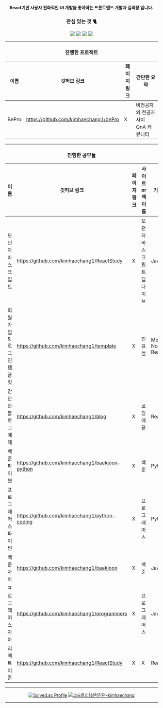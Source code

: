 <div align="center">
 
 
 
**React기반 사용자 친화적인 UI 개발을 좋아하는 프론트엔드 개발자 김회창 입니다.**
 
### 관심 있는 것 🐈
<img src="https://img.shields.io/badge/React-61DAFB?style=for-the-badge&logo=React&logoColor=white"/> <img    src="https://img.shields.io/badge/Python-3766AB?style=for-the-badge&logo=Python&logoColor=white"/> <img src="https://img.shields.io/badge/Java-007396?style=for-the-badge&logo=OpenJDK&logoColor=white"/> <img src="https://img.shields.io/badge/javascript-F7DF1E?style=for-the-badge&logo=OpenJDK&logoColor=white"/> 
 
***
### 진행한 프로젝트 

|이름|깃허브 링크|페이지 링크|간단한 요약|
|------|---|---|---|
|BePro|<a href="https://github.com/kimhaechang1/bePro">https://github.com/kimhaechang1/bePro</a>|X|비전공자와 전공자 사이 QnA 커뮤니티| 
 
***
### 진행한 공부들 

|이름|깃허브 링크|페이지 링크|사이트 or 책 이름|기술 스택|
|------|---|---|---|---|
|모던 자바스크립트|<a href="https://github.com/kimhaechang1/ReactStudy">https://github.com/kimhaechang1/ReactStudy</a>|X|모던 자바스크립트 딥 다이브|Javascript|
|회원가입&로그인 템플릿|<a href="https://github.com/kimhaechang1/template">https://github.com/kimhaechang1/template</a>|X|인프런|MongoD, Node js, React| 
|간단한 블로그 예제|<a href="https://github.com/kimhaechang1/blog">https://github.com/kimhaechang1/blog</a>|X|코딩애플|React|
|백준 파이썬|<a href="https://github.com/kimhaechang1/baekjoon-python">https://github.com/kimhaechang1/baekjoon-python</a>|X|백준|Python|
|프로그래머스 파이썬|<a href="https://github.com/kimhaechang1/python-coding">https://github.com/kimhaechang1/python-coding</a>|X|프로그래머스|Python|
|백준 자바|<a href="https://github.com/kimhaechang1/baekjoon">https://github.com/kimhaechang1/baekjoon</a>|X|백준|Java|
|프로그래머스 자바|<a href="https://github.com/kimhaechang1/programmers">https://github.com/kimhaechang1/programmers</a>|X|프로그래머스|Java|
|리액트 이론|<a href="https://github.com/kimhaechang1/ReactStudy">https://github.com/kimhaechang1/ReactStudy</a>|X|X|React|
 
***
[![Solved.ac Profile](http://mazassumnida.wtf/api/v2/generate_badge?boj=khc9812121)](https://solved.ac/khc9812121/)
[![코드트리|실력진단-kimhaechang](https://banner.codetree.ai/v1/banner/kimhaechang)](https://www.codetree.ai/profiles/kimhaechang)<br/>

***

</div>
